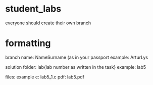 # student_labs

everyone should create their own branch

# formatting
branch name: NameSurname (as in your passport
 example: ArturLys

solution folder: lab{lab number as written in the task}
  example: lab5

files:
 example
 c: lab5_1.c
 pdf: lab5.pdf
 
